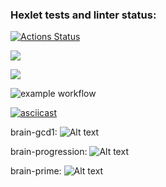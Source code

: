### Hexlet tests and linter status:
[![Actions Status](https://github.com/milanych/frontend-project-lvl1/workflows/hexlet-check/badge.svg)](https://github.com/milanych/frontend-project-lvl1/actions)

<a href="https://codeclimate.com/github/codeclimate/codeclimate/maintainability"><img src="https://api.codeclimate.com/v1/badges/a99a88d28ad37a79dbf6/maintainability" /></a>

<a href="https://codeclimate.com/github/codeclimate/codeclimate/test_coverage"><img src="https://api.codeclimate.com/v1/badges/a99a88d28ad37a79dbf6/test_coverage" /></a>

![example workflow](https://github.com/milanych/frontend-project-lvl1/actions/workflows/superlinter.yml/badge.svg)

[![asciicast](https://asciinema.org/a/ZMEFNQ3VIqLrNgu2paUgb6kMl)](brain-even)

brain-gcd1:
![Alt text](https://asciinema.org/a/GggQT7WWoaCwONmHliU05QmyG)

brain-progression:
![Alt text](https://asciinema.org/a/fPckvCv9Ngo9fVexhXYKGiebu)

brain-prime:
![Alt text](https://asciinema.org/a/NFojiTRCbuqvVgLeQQW4KsMsv)
